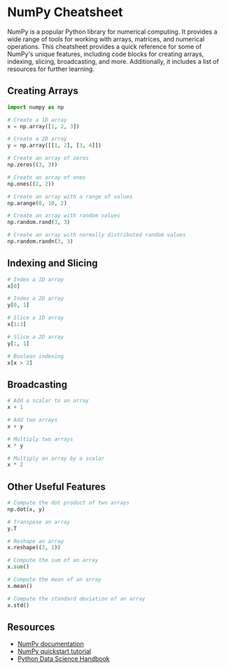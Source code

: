 # NumPy Cheatsheet

NumPy is a popular Python library for numerical computing. It provides a wide range of tools for working with arrays, matrices, and numerical operations. This cheatsheet provides a quick reference for some of NumPy's unique features, including code blocks for creating arrays, indexing, slicing, broadcasting, and more. Additionally, it includes a list of resources for further learning.

## Creating Arrays

```python
import numpy as np

# Create a 1D array
x = np.array([1, 2, 3])

# Create a 2D array
y = np.array([[1, 2], [3, 4]])

# Create an array of zeros
np.zeros((3, 3))

# Create an array of ones
np.ones((2, 2))

# Create an array with a range of values
np.arange(0, 10, 2)

# Create an array with random values
np.random.rand(3, 3)

# Create an array with normally distributed random values
np.random.randn(3, 3)
```

## Indexing and Slicing

```python
# Index a 1D array
x[0]

# Index a 2D array
y[0, 1]

# Slice a 1D array
x[1:3]

# Slice a 2D array
y[:, 1]

# Boolean indexing
x[x > 2]
```

## Broadcasting

```python
# Add a scalar to an array
x + 1

# Add two arrays
x + y

# Multiply two arrays
x * y

# Multiply an array by a scalar
x * 2
```

## Other Useful Features

```python
# Compute the dot product of two arrays
np.dot(x, y)

# Transpose an array
y.T

# Reshape an array
x.reshape((3, 1))

# Compute the sum of an array
x.sum()

# Compute the mean of an array
x.mean()

# Compute the standard deviation of an array
x.std()
```

## Resources

- [NumPy documentation](https://numpy.org/doc/stable/)
- [NumPy quickstart tutorial](https://numpy.org/doc/stable/user/quickstart.html)
- [Python Data Science Handbook](https://jakevdp.github.io/PythonDataScienceHandbook/index.html)